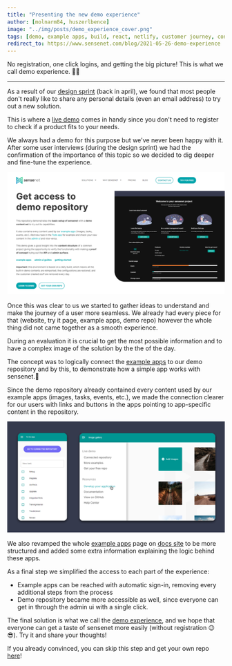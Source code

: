 ```yaml
---
title: "Presenting the new demo experience"
author: [molnarm84, huszerlbence]
image: "../img/posts/demo_experience_cover.png"
tags: [demo, example apps, build, react, netlify, customer journey, content management]
redirect_to: https://www.sensenet.com/blog/2021-05-26-demo-experience
---
```


No registration, one click logins, and getting the big picture! This is what we call demo experience. 🦄🌈

---

As a result of our [design sprint](https://www.sensenet.com/blog/2021-03-24-sncom-design-sprint) (back in april), we found that most people don't really like to share any personal details (even an email address) to try out a new solution.

This is where a [live demo](https://www.sensenet.com/tryit) comes in handy since you don't need to register to check if a product fits to your needs.

We always had a demo for this purpose but we've never been happy with it. After some user interviews (during the design sprint) we had the confirmation of the importance of this topic so we decided to dig deeper and fine-tune the experience. 

<p align="center">
<img src="/img/posts/tryit_page.png" alt="try it page">
</p>

Once this was clear to us we started to gather ideas to understand and make the journey of a user more seamless. We already had every piece for that (website, try it page, example apps, demo repo) however the whole thing did not came together as a smooth experience.

During an evaluation it is crucial to get the most possible information and to have a complex image of the solution by the the of the day.

The concept was to logically connect the [example apps](https://docs.sensenet.com/example-apps) to our demo repository and by this, to demonstrate how a simple app works with sensenet.🤔

Since the demo repository already contained every content used by our example apps (images, tasks, events, etc.), we made the connection clearer for our users with links and buttons in the apps pointing to app-specific content in the repository.

<p align="center">
<img src="/img/posts/linksNbuttons_exampleapp.png" alt="example app link and button">
</p>

We also revamped the whole [example apps](https://docs.sensenet.com/example-apps) page on [docs site](https://docs.sensenet.com/) to be more structured and added some extra information explaining the logic behind these apps.

As a final step we simplified the access to each part of the experience:
- Example apps can be reached with automatic sign-in, removing every additional steps from the process
- Demo repository became more accessible as well, since everyone can get in through the admin ui with a single click.

The final solution is what we call the [demo experience](https://www.sensenet.com/tryit), and we hope that everyone can get a taste of sensenet more easily (without registration 😉😎). Try it and share your thoughts!

If you already convinced, you can skip this step and get your own repo [here](https://profile.sensenet.com/?redirectToLogin)!
